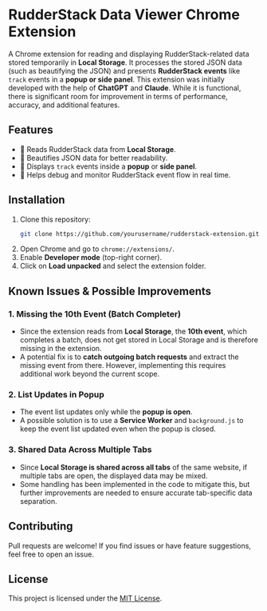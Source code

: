 # RudderStack Data Viewer Chrome Extension

A Chrome extension for reading and displaying RudderStack-related data stored temporarily in **Local Storage**. It processes the stored JSON data (such as beautifying the JSON) and presents **RudderStack events** like `track` events in a **popup or side panel**.
This extension was initially developed with the help of **ChatGPT** and **Claude**. While it is functional, there is significant room for improvement in terms of performance, accuracy, and additional features.

## Features
- 📌 Reads RudderStack data from **Local Storage**.
- 📌 Beautifies JSON data for better readability.
- 📌 Displays `track` events inside a **popup** or **side panel**.
- 📌 Helps debug and monitor RudderStack event flow in real time.

## Installation
1. Clone this repository:
   ```bash
   git clone https://github.com/yourusername/rudderstack-extension.git
   ```
2. Open Chrome and go to `chrome://extensions/`.
3. Enable **Developer mode** (top-right corner).
4. Click on **Load unpacked** and select the extension folder.

## Known Issues & Possible Improvements

### 1. Missing the 10th Event (Batch Completer)
- Since the extension reads from **Local Storage**, the **10th event**, which completes a batch, does not get stored in Local Storage and is therefore missing in the extension.
- A potential fix is to **catch outgoing batch requests** and extract the missing event from there. However, implementing this requires additional work beyond the current scope.

### 2. List Updates in Popup
- The event list updates only while the **popup is open**.
- A possible solution is to use a **Service Worker** and `background.js` to keep the event list updated even when the popup is closed.

### 3. Shared Data Across Multiple Tabs
- Since **Local Storage is shared across all tabs** of the same website, if multiple tabs are open, the displayed data may be mixed.
- Some handling has been implemented in the code to mitigate this, but further improvements are needed to ensure accurate tab-specific data separation.

## Contributing
Pull requests are welcome! If you find issues or have feature suggestions, feel free to open an issue.

## License
This project is licensed under the [MIT License](LICENSE).

